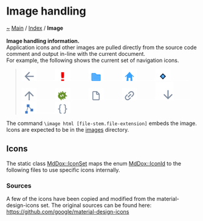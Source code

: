 <a id="image-handling"></a>
<h1>Image handling</h1>
<a id="Image"></a>
<a href="https://github.com/CharlesCarley/MdDox">~</a>
<a href="indexpage.md#main">Main</a>
<span class="inline-text">/</span>
<a href="index.md#index">Index</a>
<span class="inline-text">/</span>
<span class="bold-text"><b>Image</b></span>
<br/>
<br/>
<span class="bold-text"><b>Image handling information.</b></span>
<br/>
<span class="inline-text">Application icons and other images are pulled directly from the source code comment and output in-line with the current document. </span>
<br/>
<span class="inline-text">
 For example, the following shows the current set of navigation icons.</span>
<blockquote>
<img src="../images/back.svg"/><img src="../images/horSpace24px.svg"/><img src="../images/error.svg"/><img src="../images/horSpace24px.svg"/><img src="../images/folder.svg"/><img src="../images/horSpace24px.svg"/><img src="../images/home.svg"/><img src="../images/horSpace24px.svg"/><img src="../images/enum.svg"/><img src="../images/horSpace24px.svg"/><img src="../images/jumpToTop.svg"/><img src="../images/horSpace24px.svg"/><img src="../images/debug.svg"/><img src="../images/horSpace24px.svg"/><img src="../images/file.svg"/><img src="../images/horSpace24px.svg"/><img src="../images/link.svg"/><img src="../images/horSpace24px.svg"/><img src="../images/lookInside.svg"/><img src="../images/horSpace24px.svg"/><img src="../images/class.svg"/><img src="../images/horSpace24px.svg"/><img src="../images/namespace.svg"/></blockquote>
<span class="inline-text">The command </span>
<code class="typewriter">\image html [file-stem.file-extension]</code>
<span class="inline-text"> embeds the image. </span>
<br/>
<span class="inline-text">
 Icons are expected to be in the </span>
<a href="../images">images</a>
<span class="inline-text"> directory.</span>
<a id="Image_1Internal"></a>
<a id="icons"></a>
<h2>Icons</h2>
<span class="inline-text">The static class </span>
<a href="classMdDox_1_1IconSet.md#mddoxiconset">MdDox::IconSet</a>
<span class="inline-text"> maps the enum </span>
<a href="#mddoxiconid">MdDox::IconId</a>
<span class="inline-text"> to the following files to use specific icons internally.</span>
<a id="Image_1Sources"></a>
<a id="sources"></a>
<h3>Sources</h3>
<span class="inline-text">A few of the icons have been copied and modified from the material-design-icons set. The original sources can be found here: </span>
<a href="https://github.com/google/material-design-icons">https://github.com/google/material-design-icons</a>
</div>
</div>
</body>
</html>
